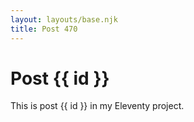 ```yaml
---
layout: layouts/base.njk
title: Post 470
---
```


# Post {{ id }}

This is post {{ id }} in my Eleventy project.
